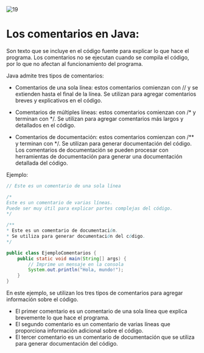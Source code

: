 ![19](https://user-images.githubusercontent.com/75398496/222225973-9a5821d6-e61b-480f-a554-fb06aed6ea14.png)

# Los comentarios en Java:
Son texto que se incluye en el código fuente para explicar lo que hace el programa. Los comentarios no se ejecutan cuando se compila el código, por lo que no afectan al funcionamiento del programa.

Java admite tres tipos de comentarios:

- Comentarios de una sola línea: estos comentarios comienzan con // y se extienden hasta el final de la línea. Se utilizan para agregar comentarios breves y explicativos en el código.

- Comentarios de múltiples líneas: estos comentarios comienzan con /* y terminan con */. Se utilizan para agregar comentarios más largos y detallados en el código.

- Comentarios de documentación: estos comentarios comienzan con /** y terminan con */. Se utilizan para generar documentación del código. Los comentarios de documentación se pueden procesar con herramientas de documentación para generar una documentación detallada del código.

Ejemplo:

```java
// Este es un comentario de una sola línea

/*
Este es un comentario de varias líneas.
Puede ser muy útil para explicar partes complejas del código.
*/

/**
* Este es un comentario de documentación.
* Se utiliza para generar documentación del código.
*/

public class EjemploComentarios {
    public static void main(String[] args) {
        // Imprime un mensaje en la consola
        System.out.println("Hola, mundo!");
    }
}
```

En este ejemplo, se utilizan los tres tipos de comentarios para agregar información sobre el código. 
- El primer comentario es un comentario de una sola línea que explica brevemente lo que hace el programa. 
- El segundo comentario es un comentario de varias líneas que proporciona información adicional sobre el código. 
- El tercer comentario es un comentario de documentación que se utiliza para generar documentación del código.
